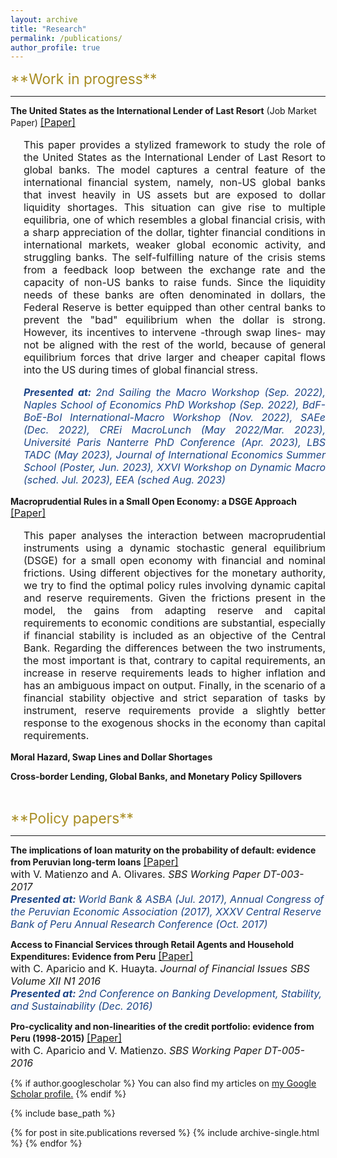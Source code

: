 ```yaml
---
layout: archive
title: "Research"
permalink: /publications/
author_profile: true
---
```

<span style="color:rgb(168, 141, 34); font-size:17pt">
**Work in progress**
</span>

<hr style="border-color: gray;">

**The United States as the International Lender of Last Resort** (Job Market Paper)  <span style="font-size:12pt"> [[Paper]](https://diegoboh.github.io/files/JMP-DB.pdf) </span>

<style>
    .indented-paragraph {
        text-indent: 0em;
        margin-left: 1.5em;
    }
</style>

<div class="indented-paragraph"><p style="text-align: justify; font-size:12pt">
This paper provides a stylized framework to study the role of the United States as the International Lender of Last Resort to global banks. The model captures a central feature of the international financial system, namely, non-US global banks that invest heavily in US assets but are exposed to dollar liquidity shortages. This situation can give rise to multiple equilibria, one of which resembles a global financial crisis, with a sharp appreciation of the dollar, tighter financial conditions in international markets, weaker global economic activity, and struggling banks. The self-fulfilling nature of the crisis stems from a feedback loop between the exchange rate and the capacity of non-US banks to raise funds. Since the liquidity needs of these banks are often denominated in dollars, the Federal Reserve is better equipped than other central banks to prevent the "bad" equilibrium when the dollar is strong. However, its incentives to intervene -through swap lines- may not be aligned with the rest of the world, because of general equilibrium forces that drive larger and cheaper capital flows into the US during times of global financial stress.
</p>
</div>

<div class="indented-paragraph"><p style="text-align: justify; font-size:12pt; font-style:italic">
<span style="color:rgb(28, 69, 135); font-weight:bold"> Presented at: </span> <span style="color:rgb(28, 69, 135)"> 2nd Sailing the Macro Workshop (Sep. 2022), Naples School of Economics PhD Workshop (Sep. 2022), BdF-BoE-BoI International-Macro Workshop (Nov. 2022), SAEe (Dec. 2022), CREi MacroLunch (May 2022/Mar. 2023), Université Paris Nanterre PhD Conference (Apr. 2023), LBS TADC (May 2023), Journal of International Economics Summer School (Poster, Jun. 2023), XXVI Workshop on Dynamic Macro (sched. Jul. 2023), EEA (sched Aug. 2023) </span>
</p>
</div>

**Macroprudential Rules in a Small Open Economy: a DSGE Approach** <span style="font-size:12pt"> [[Paper]](https://diegoboh.github.io/files/DSGEmacropru.pdf) </span> 

<div class="indented-paragraph"><p style="text-align: justify; font-size:12pt">
This paper analyses the interaction between macroprudential instruments using a dynamic stochastic general equilibrium (DSGE) for a small open economy with financial and nominal frictions. Using different objectives for the monetary authority, we try to find the optimal policy rules involving dynamic capital and reserve requirements. Given the frictions present in the model, the gains from adapting reserve and capital requirements to economic conditions are substantial, especially if financial stability is included as an objective of the Central Bank. Regarding the differences between the two instruments, the most important is that, contrary to capital requirements, an increase in reserve requirements leads to higher inflation and has an ambiguous impact on output. Finally, in the scenario of a financial stability objective and strict separation of tasks by instrument, reserve requirements provide a slightly better response to the exogenous shocks in the economy than capital requirements.
</p>
</div>

**Moral Hazard, Swap Lines and Dollar Shortages**

**Cross-border Lending, Global Banks, and Monetary Policy Spillovers**

&nbsp;

<span style="color:rgb(168, 141, 34); font-size:17pt">
**Policy papers**
</span>

<hr style="border-color: gray;">

**The implications of loan maturity on the probability of default: evidence from Peruvian long-term loans** <span style="font-size:12pt"> [[Paper]](https://www.sbs.gob.pe/Portals/0/jer/DDT_ANO2017/SBS-DT-003-2017.pdf?ver=2018-02-08-124240-620) </span> \
<span style="font-size:12pt"> with V. Matienzo and A. Olivares. *SBS Working Paper DT-003-2017* </span> \
<span style="color:rgb(28, 69, 135); font-size:12pt; font-weight:bold"> *Presented at:* </span> <span style="color:rgb(28, 69, 135); text-align: justify; font-size:12pt; font-style:italic"> World Bank & ASBA (Jul. 2017), Annual Congress of the Peruvian Economic Association (2017), XXXV Central Reserve Bank of Peru Annual Research Conference (Oct. 2017) </span>

**Access to Financial Services through Retail Agents and Household Expenditures: Evidence from Peru** <span style="font-size:12pt"> [[Paper]](https://www.sbs.gob.pe/Portals/0/jer/rebper_2016_vol_xii/20170103_Aparicio-Bohorquez-Huayta.PDF) </span> \
<span style="font-size:12pt"> with C. Aparicio and K. Huayta. *Journal of Financial Issues SBS Volume XII N1 2016* </span> \
<span style="color:rgb(28, 69, 135); font-size:12pt; font-weight:bold"> *Presented at:* </span> <span style="color:rgb(28, 69, 135); text-align: justify; font-size:12pt; font-style:italic"> 2nd Conference on Banking Development, Stability, and Sustainability (Dec. 2016) </span>

**Pro-cyclicality and non-linearities of the credit portfolio: evidence from Peru (1998-2015)** <span style="font-size:12pt"> [[Paper]](https://www.sbs.gob.pe/Portals/0/jer/ddt_ano2016/20170606_SBS-DT-005-2016.pdf) </span> \
<span style="font-size:12pt"> with C. Aparicio and V. Matienzo. *SBS Working Paper DT-005-2016* </span>


{% if author.googlescholar %}
  You can also find my articles on <u><a href="{{author.googlescholar}}">my Google Scholar profile</a>.</u>
{% endif %}

{% include base_path %}

{% for post in site.publications reversed %}
  {% include archive-single.html %}
{% endfor %}
